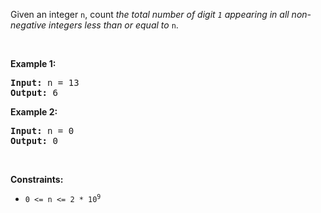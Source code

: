 Given an integer `` n ``, count _the total number of digit _`` 1 ``_ appearing in all non-negative integers less than or equal to_ `` n ``.

&nbsp;

__Example 1:__

<pre>
<strong>Input:</strong> n = 13
<strong>Output:</strong> 6
</pre>

__Example 2:__

<pre>
<strong>Input:</strong> n = 0
<strong>Output:</strong> 0
</pre>

&nbsp;

__Constraints:__

*   <code>0 &lt;= n &lt;= 2 * 10<sup>9</sup></code>